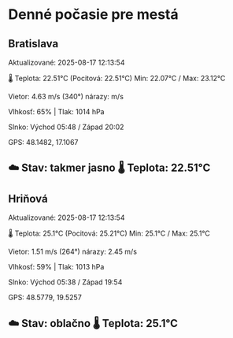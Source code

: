 ﻿# Denné počasie pre mestá

## Bratislava
Aktualizované: 2025-08-17 12:13:54

🌡️ Teplota: 22.51°C 
(Pocitová: 22.51°C)
Min: 22.07°C / Max: 23.12°C

Vietor: 4.63 m/s    (340°) 
nárazy:  m/s

Vlhkosť: 65% | Tlak: 1014 hPa

Slnko: Východ 05:48 / Západ 20:02

GPS: 48.1482, 17.1067

☁️ Stav: takmer jasno        🌡️ Teplota: 22.51°C
---

## Hriňová
Aktualizované: 2025-08-17 12:13:54

🌡️ Teplota: 25.1°C 
(Pocitová: 25.21°C)
Min: 25.1°C / Max: 25.1°C

Vietor: 1.51 m/s (264°)
nárazy: 2.45 m/s

Vlhkosť: 59% | Tlak: 1013 hPa

Slnko: Východ 05:38 / Západ 19:54

GPS: 48.5779, 19.5257

☁️ Stav: oblačno        🌡️ Teplota: 25.1°C
---
